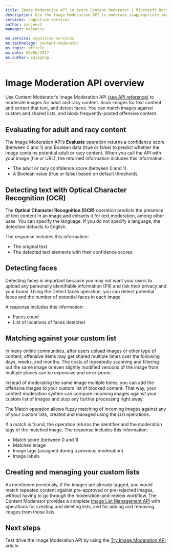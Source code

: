 ```yaml
---
title: Image Moderation API in Azure Content Moderator | Microsoft Docs
description: Use the Image Moderation API to moderate inappropriate images
services: cognitive-services
author: sanjeev3
manager: mikemcca

ms.service: cognitive-services
ms.technology: content-moderator
ms.topic: article
ms.date: 08/06/2017
ms.author: sajagtap
---
```


# Image Moderation API overview

Use Content Moderator’s Image Moderation API [(see API reference)](api-reference.md "Content Moderator API Reference") to moderate images for adult and racy content. Scan images for text content and extract that text, and detect faces. You can match images against custom and shared lists, and block frequently-posted offensive content.

## Evaluating for adult and racy content

The Image Moderation API’s **Evaluate** operation returns a confidence score (between 0 and 1) and Boolean data (true or false) to predict whether the image contains potential adult or racy content. When you call the API with your image (file or URL), the returned information includes this information:
- The adult or racy confidence score (between 0 and 1).
- A Boolean value (true or false) based on default thresholds.

## Detecting text with Optical Character Recognition (OCR)

The **Optical Character Recognition (OCR)** operation predicts the presence of text content in an image and extracts it for text moderation, among other uses. You can specify the language. If you do not specify a language, the detection defaults to English.

The response includes this information:
- The original text.
- The detected text elements with their confidence scores.


## Detecting faces

Detecting faces is important because you may not want your users to upload any personally identifiable information (PII) and risk their privacy and your brand. Using the Detect faces operation, you can detect potential faces and the number of potential faces in each image.

A response includes this information:

- Faces count
- List of locations of faces detected

## Matching against your custom list

In many online communities, after users upload images or other type of content, offensive items may get shared multiple times over the following days, weeks, and months. The costs of repeatedly scanning and filtering out the same image or even slightly modified versions of the image from multiple places can be expensive and error-prone.

Instead of moderating the same image multiple times, you can add the offensive images to your custom list of blocked content. That way, your content moderation system can compare incoming images against your custom list of images and stop any further processing right away.

The Match operation allows fuzzy matching of incoming images against any of your custom lists, created and managed using the List operations.

If a match is found, the operation returns the identifier and the moderation tags of the matched image. The response includes this information:

- Match score (between 0 and 1)
- Matched image
- Image tags (assigned during a previous moderation)
- Image labels

## Creating and managing your custom lists

As mentioned previously, if the images are already tagged, you would match repeated content against pre-approved or pre-rejected images, without having to go through the moderation-and-review workflow.
The Content Moderator provides a complete [Image List Management API](try-image-list-api.md) with operations for creating and deleting lists, and for adding and removing images from those lists.

## Next steps

Test drive the Image Moderation API by using the [Try Image Moderation API](try-image-api.md) article.
